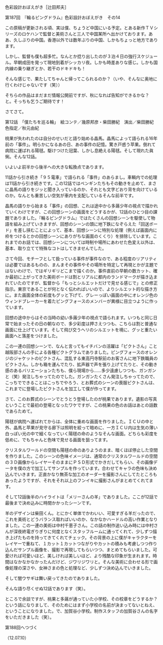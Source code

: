 <!-- source: http://web.archive.org/web/20250215190716/http://www.style.fm/as/05_column/tsujita/tsujita187.shtml -->

色彩設計おぼえがき［辻田邦夫］

第187回　『輪るピングドラム』色彩設計おぼえがき　その14

この原稿が更新される頃、実は僕、ちょうど中国にいる予定。とある新作ＴＶシリーズのロケハンで監督と美術さんと三人で中国某所へ出かけております。ああ、久しぶりの中国。香港以外では数年ぶりの中国、しかもちょっと地方であります。

しかし、監督も僕も超多忙。なんとか捻り出したのが３泊４日の強行スケジュール。早朝成田を発って現地到着がシッカリ夜。しかも時差ありな感じ。しかも国内線の乗り継ぎとか、若干のドキドキも！

そんな感じで、果たしてちゃんと帰ってこられるのか？（いや、そんなに奥地に行くわけじゃないです（笑））

そちらの作品はまだまだ情報公開前ですが、秋になれば告知ができるかな？　と。そっちも乞うご期待です！

さてさて。

第12話　「僕たちを巡る輪」　絵コンテ／幾原邦彦・柴田勝紀　演出／柴田勝紀　色指定／秋元由紀

桃果が失われたのは自分のせいだと語り始める晶馬。晶馬によって語られる16年前の「事件」。明らかになるあの日、あの事件の記憶。驚き戸惑う苹果。倒れて病院に運ばれる陽毬。駆けつけた冠葉、しかし息絶える陽毬。そして現れた眞悧。そんな12話。

いよいよ前半から後半への大きな転換点であります。

11話から引き続き「９５電車」で語られる「事件」のあらまし。車輌内での処理は11話から引き続きです。この12話ではペンギンたちもその動きを止めて、まさに晶馬の語りをジッと聞き入っているのか、それとも文字どおり背を向けているのか。なんとも重苦しい空気が車内を支配しているそんな前半です。

晶馬の語りから始まる「事件」の回想、これは途中から多蕗少年の視点で描かれていくわけですが、この回想シーンの画面をどうするかが、12話のひとつ目の課題でありました。『輪るピングドラム』ではたくさんの回想シーンを駆使して物語を組み上げていきますが、回想のシーンの頭に地下鉄になぞらえた「回送ボード」を差し挟むことによって、基本、回想シーンに特別な処理（例えば画面内に枠をつけるとかの回想シーンにありがちな画面のくくり）を排除しています。これまでのお話では、回想シーンについては時制や場所にあわせた色変え以外は、基本、取り立てて特殊なコトはしてきませんでした。

さて今回、モチーフとして扱っている事件が事件なので、ある程度のリアリティは必要ではあるものの、まんまその事件やその場所を特定して再現とかが主題ではないわけで、ではギリギリどこまで描くのか。事件直前の早朝の数カット、確か最初に上がってきた美術ボードは割とリアルに都内のランドマークが描き込まれていたのですが、監督から「もっとシルエットだけで見せる感じで」との修正指示。東京であることが何となく伝わればいいので、よりシルエット的な描き方に。また画面全体の彩度もグッと下げて、グレーっぽい画面の中にオレンジ色のウィンドブレーカーを着たピングフォースのメンバーが異様に目立つように作っています。

回想の途中からはその当時の幼い多蕗少年の視点で語られます。いつもと同じ日常で始まったその日の朝なので、多少彩度は押さえつつも、こちらは割と普通な画面に仕上げています。そして飛び交うヘリのシルエットを境に、グッと重たい画面へと落差をつけました。

この一連の回想シーンで、なんと言ってもイチバンの活躍は「ピクトさん」こと越阪部さんの手による各種ピクトグラムでありました。ピングフォースのオレンジのジャケットのピクトさん、混乱する東高円寺駅前のお客さんに地下鉄職員のピクトさん。しかも箱を運んでたり、拡声器で声を張り上げてたりと、その動き感のあるバリエーションたちも、僕ら現場から……多少遠慮しつつも、ガンガンと（笑）発注しちゃってたのでした。ガンガンたくさん発注しちゃってたので、こっちでできることはこっちでやろう、とお葬式のシーンの喪服ピクトさんは、これまでに登場したピクトさんを加工して僕が作ってます。

さて、このお葬式のシーンでとうとう登場したのが桃果であります。遺影の写真ということで最初の登場となったワケですが、この桃果の色のお話はあとの話数であらためて。

陽毬が病院へ運ばれてからは、全体に重めな画面を作りました。ＩＣＵの中と外、晶馬と苹果が見守る廊下は照明を絞って暗めに、一方ＩＣＵ内は生気の薄い白っぽい光の中で細くなっていく陽毬の命のようなそんな画面。どちらも彩度を低めに、でもちゃんと色味で見せる画面を狙ってます。

クリスタルワールドの空間も陽毬の命のありようのまま、暗くほぼ停止した空間を作りました。このシーンの色味イメージは、通常のクリスタルワールドの空間の３Ｄ画像からレイヤーそのままにＰＳＤ形式でかきだしてもらい、その画像データを僕の方で加工してサンプルを作っています。合わせてキャラの色味も決め込んでいきます。正直かなり無茶な加工のオーダーを撮影さんにしてたところもあったようですが、それをそれ以上のフンイキに撮影さんがまとめてくれてます。

そして12話後半のハイライトは「メリーさんの羊」でありました。ここが12話で最後まで決め込みに時間かかったシーンです。

羊のデザインは柴田くん。とにかく単体でかわいい、可愛すぎる羊だったので、これを美術とどうバランス取ればいいのか、なかなかハードルの高い作業となりました。この一連の美術は中村千恵子さん。この話の制作追い込み時には中村さんが深夜終電ぎりぎりに何度となくスタッフルームに通ってくれて、少しずつ描き上げたものを持ってきてくれてチェック。その背景の上に僕がキャラクターをレイヤーで重ねて、１カット１カットつながりやカットの積みも考慮しつつ作り込んだサンプル画像を、撮影で再現してもらいつつ、まとめてもらいました。可愛ければ可愛いほど、美しければ美しいほど、より残酷な印象が生まれます。時間はなかなかなかったんだけど、ジワリジワリと。そんな美術に合わせる形で画像処理の深さや、女神さまの色と処理など、少しずつ決め込んでいきました。

そして闇ウサギは舞い戻ってきたのでありました。

そんな語り尽くせぬ12話であります（笑）。

ところで余談ですが、桃果と多蕗が通っていた小学校、その校章をどうするか？　という話になりまして、そのためにはまず小学校の名前が決まってないとねえ、ということになりました。で、加賀谷小学校。制作スタッフの加賀谷さんの名字をいただきました（笑）。

第188回へつづく

（12.07.10）
